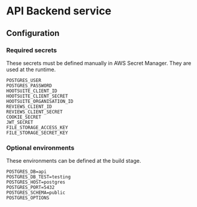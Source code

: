 # API Backend service

## Configuration

### Required secrets

These secrets must be defined manually in AWS Secret Manager. They are used at
the runtime.

```env
POSTGRES_USER
POSTGRES_PASSWORD
HOOTSUITE_CLIENT_ID
HOOTSUITE_CLIENT_SECRET
HOOTSUITE_ORGANISATION_ID
REVIEWS_CLIENT_ID
REVIEWS_CLIENT_SECRET
COOKIE_SECRET
JWT_SECRET
FILE_STORAGE_ACCESS_KEY
FILE_STORAGE_SECRET_KEY
```

### Optional environments

These environments can be defined at the build stage.

```env
POSTGRES_DB=api
POSTGRES_DB_TEST=testing
POSTGRES_HOST=postgres
POSTGRES_PORT=5432
POSTGRES_SCHEMA=public
POSTGRES_OPTIONS
```
